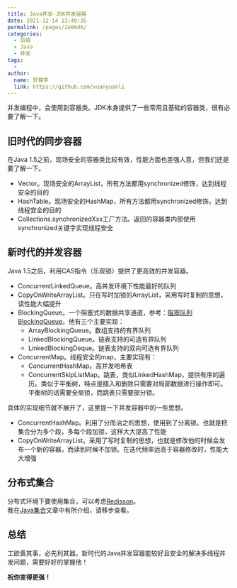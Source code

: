 ```yaml
---
title: Java并发-JDK并发容器
date: 2021-12-14 13:49:35
permalink: /pages/2e86d6/
categories:
  - 后端
  - Java
  - 并发
tags:
  - 
author: 
  name: 轩辕李
  link: https://github.com/xuanyuanli
---
```


并发编程中，会使用到容器类。JDK本身提供了一些常用且基础的容器类，很有必要了解一下。

<!-- more -->

## 旧时代的同步容器
在Java 1.5之前，现场安全的容器类比较有效，性能方面也差强人意，但我们还是要了解一下。
- Vector。现场安全的ArrayList，所有方法都用synchronized修饰，达到线程安全的目的
- HashTable。现场安全的HashMap，所有方法都用synchronized修饰，达到线程安全的目的
- Collections.synchronizedXxx工厂方法。返回的容器类内部使用synchronized关键字实现线程安全

## 新时代的并发容器
Java 1.5之后，利用CAS指令（乐观锁）提供了更高效的并发容器。
- ConcurrentLinkedQueue。高并发环境下性能最好的队列
- CopyOnWriteArrayList。只在写时加锁的ArrayList，采用写时复制的思想，读性能大幅提升
- BlockingQueue。一个阻塞式的数据共享通道，参考：[阻塞队列BlockingQueue](../597089/)。他有三个主要实现：
    - ArrayBlockingQueue。数组支持的有界队列
    - LinkedBlockingQueue。链表支持的可选有界队列
    - LinkedBlockingDeque。链表支持的双向可选有界队列
- ConcurrentMap。线程安全的map，主要实现有：
    - ConcurrentHashMap。高并发哈希表
    - ConcurrentSkipListMap。跳表，类似LinkedHashMap，提供有序的遍历。类似于平衡树，特点是插入和删除只需要对局部数据进行操作即可。平衡树的话需要全局锁，而跳表只需要部分锁。

具体的实现细节就不展开了，这里提一下并发容器中的一些思想。
- ConcurrentHashMap。利用了分而治之的思想，使用到了分离锁。也就是把集合分为多个段，多每个段加锁，这样大大提高了性能
- CopyOnWriteArrayList。采用了写时复制的思想，也就是修改他的时候会发布一个新的容器，而读到时候不加锁。在迭代频率远高于容器修改时，性能大大增强

## 分布式集合
分布式环境下要使用集合，可以考虑[Redisson](https://github.com/redisson/redisson/wiki/Redisson%E9%A1%B9%E7%9B%AE%E4%BB%8B%E7%BB%8D)。  
我在[Java集合](/pages/d2e513/)文章中有所介绍，请移步查看。

## 总结
工欲善其事，必先利其器。新时代的Java并发容器能较好且安全的解决多线程并发问题，需要好好的掌握他！  

**祝你变得更强！**
